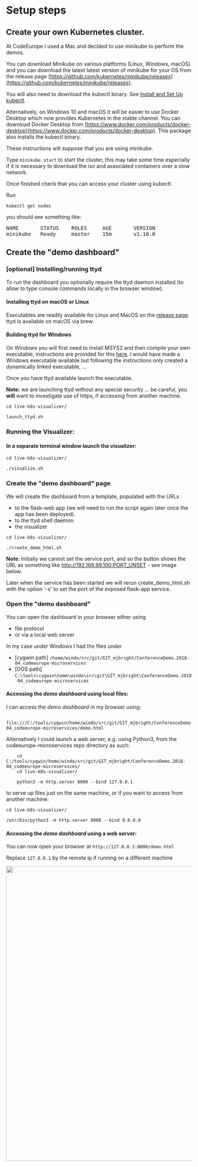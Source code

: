 # Setup steps

## Create your own Kubernetes cluster.

At CodeEurope I used a Mac and decided to use minikube to perform the demos.

You can download Minikube on various platforms (Linux, Windows, macOS) and you can download the latest latest version of minikube for your OS from the release page [https://github.com/kubernetes/minikube/releases](https://github.com/kubernetes/minikube/releases).

You will also need to download the kubectl binary.  See [Install and Set Up kubectl](https://kubernetes.io/docs/tasks/tools/install-kubectl/).

Alternatively, on Windows 10 and macOS it will be easier to use Docker Desktop which now provides Kubernetes in the stable channel.
You can download Docker Desktop from [https://www.docker.com/products/docker-desktop](https://www.docker.com/products/docker-desktop).  This package also installs the kubectl binary.

These instructions will suppose that you are using minikube.

Type ```minikube start``` to start the cluster, this may take some time especially if it is necessary to download the iso and associated containers over a slow network.

Once finished check that you can access your cluster using kubectl.

Run

```kubectl get nodes```

you should see something like:

<pre>
NAME       STATUS    ROLES     AGE       VERSION
minikube   Ready     master    15m       v1.10.0
</pre>

## Create the "demo dashboard"


### [optional] Installing/running ttyd
To run the dashboard you optionally require the ttyd daemon installed (to allow to type console commands locally in the browser window).

#### Installing ttyd on macOS or Linux
Executables are readily available for Linux and MacOS on the [release page](https://github.com/tsl0922/ttyd/releases).
ttyd is available on macOS via brew.

#### Building ttyd for Windows
On Windows you will first need to install MSYS2 and then compile your own executable, instructions are provided for this [here](https://github.com/tsl0922/ttyd/tree/master/msys2).  I would have made a Windows executable available but following the instructions only created a dynamically linked executable, ... 


Once you have ttyd available launch the executable.

**Note:** we are launching ttyd without any special security ... be careful, you **will** want to investigate use of https, if accessing from another machine.

```
cd live-k8s-visualizer/

launch_ttyd.sh
```

### Running the Visualizer:

#### In a separate terminal window launch the visualizer:

```
cd live-k8s-visualizer/

./visualize.sh
```

### Create the "demo dashboard" page

We will create the dashboard from a template, populated with the URLs

- to the flask-web app (we will need to run the script again later once the app has been deployed).
- to the ttyd shell daemon
- the visualizer

```
cd live-k8s-visualizer/

./create_demo_html.sh
```

**Note**: Initially we cannot set the service port, and so the button shows the URL as something like http://192.168.99.100:PORT_UNSET - see image below.

Later when the service has been started we will rerun create_demo_html.sh with the option '-s' to set the port of the exposed flask-app service.

### Open the "demo dashboard"

You can open the dashboard in your browser either using

- file protocol
- or via a local web server

In my case under Windows I had the files under

- [cygwin path] ```/home/windo/src/git/GIT_mjbright/ConferenceDemo.2018-04_codeeurope-microservices```
- [DOS path] ```C:\tools\cygwin\home\windo\src\git\GIT_mjbright\ConferenceDemo.2018-04_codeeurope-microservices```


#### Accessing the *demo dashboard* using local files:
I can access the *demo dashboard* in my browser using:
```
    file:///C:/tools/cygwin/home/windo/src/git/GIT_mjbright/ConferenceDemo.2018-04_codeeurope-microservices/demo.html
```

Alternatively I could launch a web server, e.g. using Python3, from the codeeurope-microservices repo directory as such:

```
    cd C:/tools/cygwin/home/windo/src/git/GIT_mjbright/ConferenceDemo.2018-04_codeeurope-microservices/
    cd live-k8s-visualizer/

    python3 -m http.server 8000 --bind 127.0.0.1
```

to serve up files just on the same machine, or if you want to access from another machine:
```
cd live-k8s-visualizer/

/usr/bin/python3 -m http.server 8000 --bind 0.0.0.0
```

#### Accessing the *demo dashboard* using a web server:
You can now open your browser at
```http://127.0.0.1:8000/demo.html```

Replace ```127.0.0.1``` by the remote ip if running on a different machine

<img src="images/demo_initial.png" width="800" />
